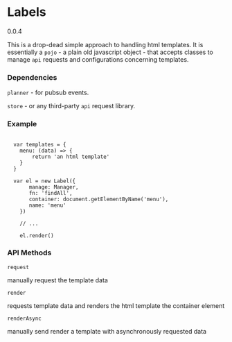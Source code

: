 # Labels

0.0.4

This is a drop-dead simple approach to handling html templates.  It is essentially a `pojo` - a plain old javascript object - that accepts classes to manage `api` requests and configurations concerning templates. 

### Dependencies


`planner` - for pubsub events.


`store` - or any third-party `api` request library.


### Example

```

  var templates = {
  	menu: (data) => {
  		return 'an html template'
  	}
  }

  var el = new Label({
  	   manage: Manager,
  	   fn: 'findAll',
  	   container: document.getElementByName('menu'),
  	   name: 'menu'
  	})

    // ...

  	el.render()

```

### API Methods

`request`

manually request the template data


`render`

requests template data and renders the html template the container element


`renderAsync`

manually send render a template with asynchronously requested data